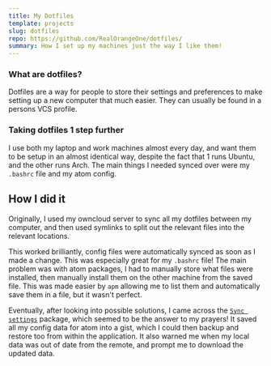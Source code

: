 ```yaml
---
title: My Dotfiles
template: projects
slug: dotfiles
repo: https://github.com/RealOrangeOne/dotfiles/
summary: How I set up my machines just the way I like them!
---
```


### What are dotfiles?
Dotfiles are a way for people to store their settings and preferences to make setting up a new computer that much easier. They can usually be found in a persons VCS profile.

### Taking dotfiles 1 step further
I use both my laptop and work machines almost every day, and want them to be setup in an almost identical way, despite the fact that 1 runs Ubuntu, and the other runs Arch. The main things I needed synced over were my `.bashrc` file and my atom config.

## How I did it
Originally, I used my owncloud server to sync all my dotfiles between my computer, and then used symlinks to split out the relevant files into the relevant locations.

This worked brilliantly, config files were automatically synced as soon as I made a change. This was especially great for my `.bashrc` file! The main problem was with atom packages, I had to manually store what files were installed, then manually install them on the other machine from the saved file. This was made easier by `apm` allowing me to list them and automatically save them in a file, but it wasn't perfect.

Eventually, after looking into possible solutions, I came across the [`Sync settings`](https://atom.io/packages/sync-settings) package, which seemed to be the answer to my prayers! It saved all my config data for atom into a gist, which I could then backup and restore too from within the application. It also warned me when my local data was out of date from the remote, and prompt me to download the updated data.

